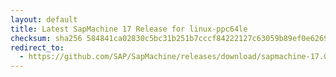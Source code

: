 ```yaml
---
layout: default
title: Latest SapMachine 17 Release for linux-ppc64le
checksum: sha256 584841ca02830c5bc31b251b7cccf84222127c63059b89ef0e6269750efc670b
redirect_to:
  - https://github.com/SAP/SapMachine/releases/download/sapmachine-17.0.15/sapmachine-jdk-17.0.15_linux-ppc64le_bin.tar.gz
---
```

